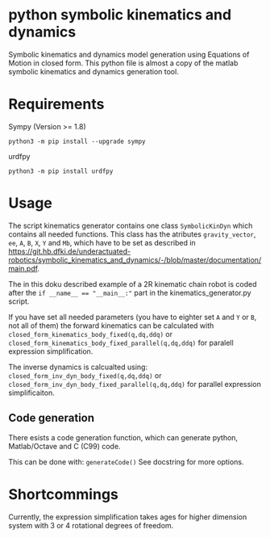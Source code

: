 # python symbolic kinematics and dynamics

Symbolic kinematics and dynamics model generation using Equations of Motion in closed form. 
This python file is almost a copy of the matlab symbolic kinematics and dynamics generation tool.


# Requirements
Sympy (Version >= 1.8)
```
python3 -m pip install --upgrade sympy
```
urdfpy
```
python3 -m pip install urdfpy
```

# Usage
The script kinematics generator contains one class `SymbolicKinDyn` which contains all needed functions.
This class has the atributes `gravity_vector`, `ee`, `A`, `B`, `X`, `Y` and `Mb`, which have to be set as described in https://git.hb.dfki.de/underactuated-robotics/symbolic_kinematics_and_dynamics/-/blob/master/documentation/main.pdf.

The in this doku described example of a 2R kinematic chain robot is coded after the `if __name__ == "__main__:"` part in the kinematics_generator.py script.


If you have set all needed parameters (you have to eighter set `A` and `Y` or `B`, not all of them) the forward kinematics can be calculated with 
`closed_form_kinematics_body_fixed(q,dq,ddq)`
or 
`closed_form_kinematics_body_fixed_parallel(q,dq,ddq)`
for paralell expression simplification.

The inverse dynamics is calcualted using:
`closed_form_inv_dyn_body_fixed(q,dq,ddq)`
or 
`closed_form_inv_dyn_body_fixed_parallel(q,dq,ddq)`
for parallel expression simplificaiton.


## Code generation
There esists a code generation function, which can generate  python, Matlab/Octave and C (C99) code. 

This can be done with:
`generateCode()`
See docstring for more options.

# Shortcommings
Currently, the expression simplification takes ages for higher dimension system with 3 or 4 rotational degrees of freedom. 
